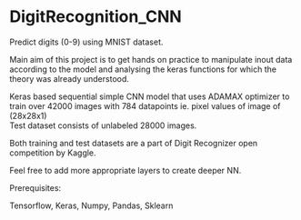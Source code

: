 # DigitRecognition_CNN
Predict digits (0-9) using MNIST dataset.

Main aim of this project is to get hands on practice to manipulate inout data according to the model and analysing the keras functions for which the theory was already understood. 

Keras based sequential simple CNN model that uses ADAMAX optimizer to train over 42000 images with 784 datapoints ie. pixel values of image of (28x28x1)  
Test dataset consists of unlabeled 28000 images.

Both training and test datasets are a part of Digit Recognizer open competition by Kaggle.

Feel free to add more appropriate layers to create deeper NN.

Prerequisites:

Tensorflow,
Keras,
Numpy,
Pandas,
Sklearn
